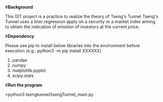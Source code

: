 #**Background**

This GIT project is a practice to realize the theory of Tseng's Tunnel
Tseng's Tunnel uses a liner regression apply on a security or a market index aiming to obtain the indication of emotion of investors at the current price.

#**Dependency**

Please use pip to install below libraries into the environment before execution (e.g.: python3 -m pip install XXXXXX)
1. pandas
2. numpy
3. matplotlib.pyplot
4. scipy.stats

#**Run the program**

\>python3 tsengtunnel/tsengTunnel_main.py
